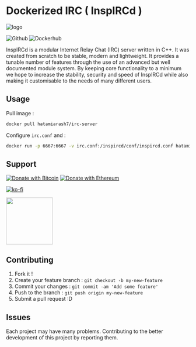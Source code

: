 # Dockerized IRC ( InspIRCd )

![logo](https://avatars0.githubusercontent.com/u/1560750?s=200&v=4)

![Github](https://github.com/hatamiarash7/Docker-IRC/workflows/Github/badge.svg?branch=master) ![Dockerhub](https://github.com/hatamiarash7/Docker-IRC/workflows/Dockerhub/badge.svg?branch=master)

InspIRCd is a modular Internet Relay Chat (IRC) server written in C++. It was created from scratch to be stable, modern and lightweight. It provides a tunable number of features through the use of an advanced but well documented module system. By keeping core functionality to a minimum we hope to increase the stability, security and speed of InspIRCd while also making it customisable to the needs of many different users.

## Usage

Pull image :

```bash
docker pull hatamiarash7/irc-server
```

Configure `irc.conf` and :

```bash
docker run -p 6667:6667 -v irc.conf:/inspircd/conf/inspircd.conf hatamiarash7/irc-server
```

## Support


[![Donate with Bitcoin](https://en.cryptobadges.io/badge/micro/3GhT2ABRuHuXGNzP6DH5KvLZRTXCBKkx2y)](https://en.cryptobadges.io/donate/3GhT2ABRuHuXGNzP6DH5KvLZRTXCBKkx2y) [![Donate with Ethereum](https://en.cryptobadges.io/badge/micro/0x4832fd8e2cfade141dc4873cc00cf77de604edde)](https://en.cryptobadges.io/donate/0x4832fd8e2cfade141dc4873cc00cf77de604edde)

[![ko-fi](https://www.ko-fi.com/img/githubbutton_sm.svg)](https://ko-fi.com/D1D1WGU9)

<div><a href="https://payping.ir/@hatamiarash7"><img src="https://cdn.payping.ir/statics/Payping-logo/Trust/blue.svg" height="128" width="128"></a></div>

## Contributing

1. Fork it !
2. Create your feature branch : `git checkout -b my-new-feature`
3. Commit your changes : `git commit -am 'Add some feature'`
4. Push to the branch : `git push origin my-new-feature`
5. Submit a pull request :D

## Issues

Each project may have many problems. Contributing to the better development of this project by reporting them.
